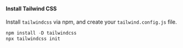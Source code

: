 #### Install Tailwind CSS

Install `tailwindcss` via npm, and create your `tailwind.config.js` file.

```jsx
npm install -D tailwindcss
npx tailwindcss init
```


